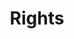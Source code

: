 ---
pid: llp39
title: Rights
location_transcription: Across from city hall
coordinates: "[-75.165596465801, 39.952697830936]"
zipcode: '19130'
gen_neighborhood: North Philadelphia
neighborhood: Art Museum,Francisville
outside_phl: 
age: '12'
age_range: 6-13
instagram: 
image_file_name: llp_39.jpg
proposal_transcription: A gay or lesbian couple holding hands and then a quote underneath.  They
  are sitting on a bench.
topic: LGBTQ+
topic_summary: '0'
type: Sculpture Statue
keywords_other: 
credit: Anna Pratico
image_labels: 
twitter: 
facebook: 
permalink: "/monuments/llp39/"
layout: item-page
---
